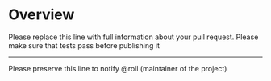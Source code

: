 # Overview

Please replace this line with full information about your pull request. Please make sure that tests pass before publishing it

---

Please preserve this line to notify @roll (maintainer of the project)
